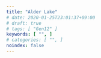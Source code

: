 ```yaml
---
title: "Alder Lake"
# date: 2020-01-25T23:01:37+09:00
# draft: true
# tags: [ "Gen12" ]
keywords: [ "", ]
# categories: [ "", ]
noindex: false
---
```


